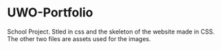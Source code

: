 # UWO-Portfolio
School Project. Stled in css and the skeleton of the website made in CSS. The other two files are assets used for the images.
